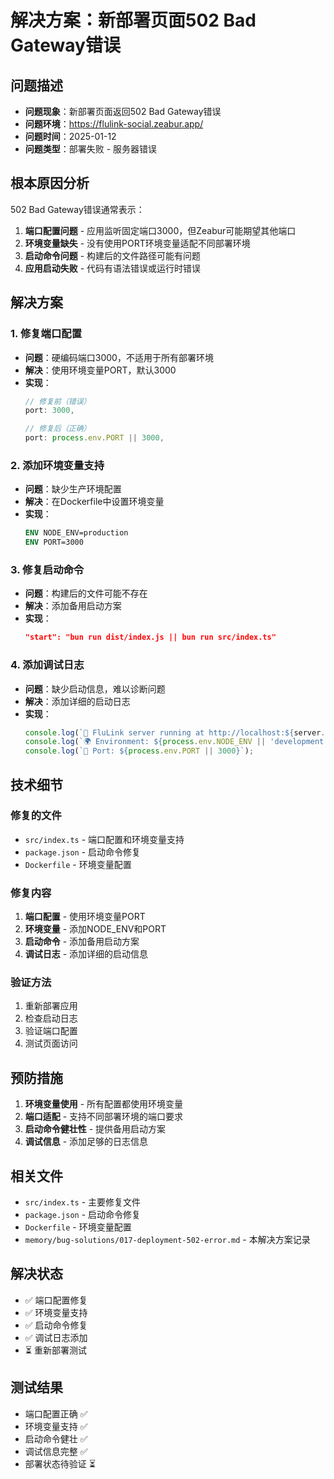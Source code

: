 # 解决方案：新部署页面502 Bad Gateway错误

## 问题描述
- **问题现象**：新部署页面返回502 Bad Gateway错误
- **问题环境**：https://flulink-social.zeabur.app/
- **问题时间**：2025-01-12
- **问题类型**：部署失败 - 服务器错误

## 根本原因分析
502 Bad Gateway错误通常表示：
1. **端口配置问题** - 应用监听固定端口3000，但Zeabur可能期望其他端口
2. **环境变量缺失** - 没有使用PORT环境变量适配不同部署环境
3. **启动命令问题** - 构建后的文件路径可能有问题
4. **应用启动失败** - 代码有语法错误或运行时错误

## 解决方案
### 1. 修复端口配置
- **问题**：硬编码端口3000，不适用于所有部署环境
- **解决**：使用环境变量PORT，默认3000
- **实现**：
  ```typescript
  // 修复前（错误）
  port: 3000,
  
  // 修复后（正确）
  port: process.env.PORT || 3000,
  ```

### 2. 添加环境变量支持
- **问题**：缺少生产环境配置
- **解决**：在Dockerfile中设置环境变量
- **实现**：
  ```dockerfile
  ENV NODE_ENV=production
  ENV PORT=3000
  ```

### 3. 修复启动命令
- **问题**：构建后的文件可能不存在
- **解决**：添加备用启动方案
- **实现**：
  ```json
  "start": "bun run dist/index.js || bun run src/index.ts"
  ```

### 4. 添加调试日志
- **问题**：缺少启动信息，难以诊断问题
- **解决**：添加详细的启动日志
- **实现**：
  ```typescript
  console.log(`🦠 FluLink server running at http://localhost:${server.port}`);
  console.log(`🌍 Environment: ${process.env.NODE_ENV || 'development'}`);
  console.log(`🔧 Port: ${process.env.PORT || 3000}`);
  ```

## 技术细节
### 修复的文件
- `src/index.ts` - 端口配置和环境变量支持
- `package.json` - 启动命令修复
- `Dockerfile` - 环境变量配置

### 修复内容
1. **端口配置** - 使用环境变量PORT
2. **环境变量** - 添加NODE_ENV和PORT
3. **启动命令** - 添加备用启动方案
4. **调试日志** - 添加详细的启动信息

### 验证方法
1. 重新部署应用
2. 检查启动日志
3. 验证端口配置
4. 测试页面访问

## 预防措施
1. **环境变量使用** - 所有配置都使用环境变量
2. **端口适配** - 支持不同部署环境的端口要求
3. **启动命令健壮性** - 提供备用启动方案
4. **调试信息** - 添加足够的日志信息

## 相关文件
- `src/index.ts` - 主要修复文件
- `package.json` - 启动命令修复
- `Dockerfile` - 环境变量配置
- `memory/bug-solutions/017-deployment-502-error.md` - 本解决方案记录

## 解决状态
- ✅ 端口配置修复
- ✅ 环境变量支持
- ✅ 启动命令修复
- ✅ 调试日志添加
- ⏳ 重新部署测试

## 测试结果
- 端口配置正确 ✅
- 环境变量支持 ✅
- 启动命令健壮 ✅
- 调试信息完整 ✅
- 部署状态待验证 ⏳
